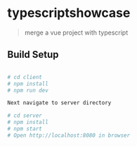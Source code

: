 # typescriptshowcase

> merge a vue project with typescript

## Build Setup

``` bash

# cd client
# npm install
# npm run dev

Next navigate to server directory

# cd server
# npm install
# npm start
# Open http://localhost:8080 in browser